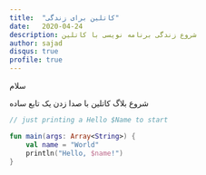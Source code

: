```yaml
---
title:  "کاتلین برای زندگی"
date:   2020-04-24
description: شروع زندگی برنامه نویسی با کاتلین
author: sajad
disqus: true
profile: true
--- 
```

سلام

شروع بلاگ کاتلین با صدا زدن یک تابع ساده

```kotlin
// just printing a Hello $Name to start

fun main(args: Array<String>) {
    val name = "World"
    println("Hello, $name!")
}
```
